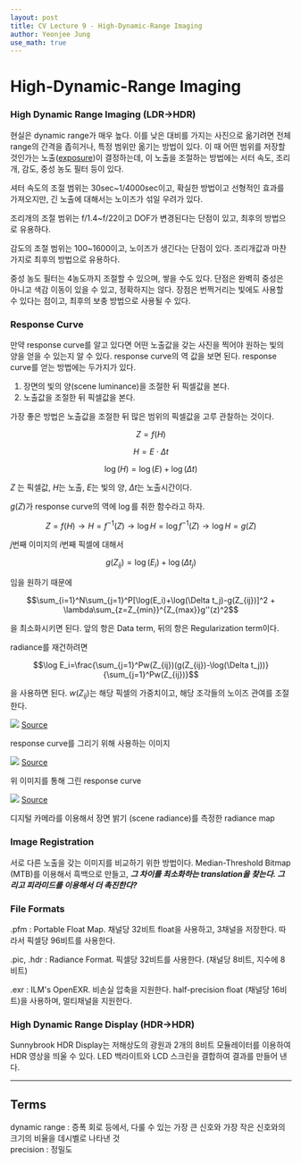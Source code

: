 ```yaml
---
layout: post
title: CV Lecture 9 - High-Dynamic-Range Imaging
author: Yeonjee Jung
use_math: true
---
```


# High-Dynamic-Range Imaging

### High Dynamic Range Imaging (LDR$\rightarrow$HDR)

현실은 dynamic range가 매우 높다. 이를 낮은 대비를 가지는 사진으로 옮기려면 전체 range의 간격을 좁히거나, 특정 범위만 옮기는 방법이 있다. 이 때 어떤 범위를 저장할 것인가는 노출([exposure](https://yeonjeejung.github.io/lecture/computervision/2019/07/28/Lecture7.html))이 결정하는데, 이 노출을 조절하는 방법에는 서터 속도, 조리개, 감도, 중성 농도 필터 등이 있다.

셔터 속도의 조절 범위는 30sec~1/4000sec이고, 확실한 방법이고 선형적인 효과를 가져오지만, 긴 노출에 대해서는 노이즈가 섞일 우려가 있다.

조리개의 조절 범위는 f/1.4~f/22이고 DOF가 변경된다는 단점이 있고, 최후의 방법으로 유용하다.

감도의 조절 범위는 100~1600이고, 노이즈가 생긴다는 단점이 있다. 조리개값과 마찬가지로 최후의 방법으로 유용하다.

중성 농도 필터는 4농도까지 조절할 수 있으며, 쌓을 수도 있다. 단점은 완벽히 중성은 아니고 색감 이동이 있을 수 있고, 정확하지는 않다. 장점은 번쩍거리는 빛에도 사용할 수 있다는 점이고, 최후의 보충 방법으로 사용될 수 있다.

### Response Curve

만약 response curve를 알고 있다면 어떤 노출값을 갖는 사진을 찍어야 원하는 빛의 양을 얻을 수 있는지 알 수 있다. response curve의 역 값을 보면 된다. response curve를 얻는 방법에는 두가지가 있다.

1. 장면의 빛의 양(scene luminance)을 조절한 뒤 픽셀값을 본다.
2. 노출값을 조절한 뒤 픽셀값을 본다.

가장 좋은 방법은 노출값을 조절한 뒤 많은 범위의 픽셀값을 고루 관찰하는 것이다.

$$Z=f(H)$$

$$H=E\cdot\Delta t$$

$$\log(H)=\log(E)+\log(\Delta t)$$

$Z$ 는 픽셀값, $H$는 노출, $E$는 빛의 양, $\Delta t$는 노출시간이다.

$g(Z)$가 response curve의 역에 $\log$를 취한 함수라고 하자.

$$Z=f(H)\rightarrow H=f^{-1}(Z)\rightarrow \log H=\log f^{-1}(Z)\rightarrow\log H=g(Z)$$

$j$번째 이미지의 $i$번째 픽셀에 대해서

$$g(Z_{ij})=\log(E_i)+\log(\Delta t_j)$$

임을 원하기 때문에

$$\sum_{i=1}^N\sum_{j=1}^P[\log(E_i)+\log(\Delta t_j)-g(Z_{ij})]^2 + \lambda\sum_{z=Z_{min}}^{Z_{max}}g''(z)^2$$

을 최소화시키면 된다. 앞의 항은 Data term, 뒤의 항은 Regularization term이다.

radiance를 재건하려면

$$\log E_i=\frac{\sum_{j=1}^Pw(Z_{ij})(g(Z_{ij})-\log(\Delta t_j))}{\sum_{j=1}^Pw(Z_{ij})}$$

을 사용하면 된다. $w(Z_{ij})$는 해당 픽셀의 가중치이고, 해당 조각들의 노이즈 관여를 조절한다.

![](http://cybertron.cg.tu-berlin.de/eitz/hdr/exposure_series_response_curve.jpg)
[Source](http://cybertron.cg.tu-berlin.de/eitz/hdr/exposure_series_response_curve.jpg)

response curve를 그리기 위해 사용하는 이미지

![](http://cybertron.cg.tu-berlin.de/eitz/hdr/response_curve.jpg)
[Source](http://cybertron.cg.tu-berlin.de/eitz/hdr/response_curve.jpg)

위 이미지를 통해 그린 response curve

![](http://vision.gel.ulaval.ca/~jflalonde/cours/4105/h14/tps/results/tp5/raziehtoony/Image/Radiance%20Map.jpg)
[Source](http://vision.gel.ulaval.ca/~jflalonde/cours/4105/h14/tps/results/tp5/raziehtoony/Image/Radiance%20Map.jpg)

디지털 카메라를 이용해서 장면 밝기 (scene radiance)를 측정한 radiance map

### Image Registration

서로 다른 노출을 갖는 이미지를 비교하기 위한 방법이다. Median-Threshold Bitmap (MTB)를 이용해서 흑백으로 만들고, **_그 차이를 최소화하는 translation을 찾는다. 그리고 피라미드를 이용해서 더 촉진한다?_**

### File Formats

.pfm : Portable Float Map. 채널당 32비트 float을 사용하고, 3채널을 저장한다. 따라서 픽셀당 96비트를 사용한다.

.pic, .hdr : Radiance Format. 픽셀당 32비트를 사용한다. (채널당 8비트, 지수에 8비트)

.exr : ILM's OpenEXR. 비손실 압축을 지원한다. half-precision float (채널당 16비트)을 사용하며, 멀티채널을 지원한다.

### High Dynamic Range Display (HDR$\rightarrow$HDR)

Sunnybrook HDR Display는 저해상도의 광원과 2개의 8비트 모듈레이터를 이용하여 HDR 영상을 띄울 수 있다. LED 백라이트와 LCD 스크린을 결합하여 결과를 만들어 낸다.

---
## Terms
dynamic range : 증폭 회로 등에서, 다룰 수 있는 가장 큰 신호와 가장 작은 신호와의 크기의 비율을 데시벨로 나타낸 것  
precision : 정밀도  
